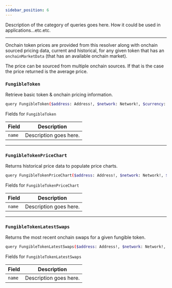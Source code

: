 ```yaml
---
sidebar_position: 6
---
```


Description of the category of queries goes here. How it could be used in applications...etc.etc.

---

Onchain token prices are provided from this resolver along with onchain sourced pricing data, current and historical, for any given token that has an `onchainMarketData` (that has an available onchain market).

The price can be sourced from multiple onchain sources. If that is the case the price returned is the average price.

### `FungibleToken`
Retrieve basic token & onchain pricing information.

```sh
query FungibleToken($address: Address!, $network: Network!, $currency: Currency)
```

Fields for `FungibleToken`

| Field      | Description |
| ----------- | ----------- |
| `name`      | Description goes here.       |


---
### `FungibleTokenPriceChart`
 Returns historical price data to populate price charts.


```sh
query FungibleTokenPriceChart($address: Address!, $network: Network!, $currency: Currency!, $timeFrame: TimeFrame!)
```

Fields for `FungibleTokenPriceChart`

| Field      | Description |
| ----------- | ----------- |
| `name`      | Description goes here.       |
---

### `FungibleTokenLatestSwaps`
Returns the most recent onchain swaps for a given fungible token.


```sh
query FungibleTokenLatestSwaps($address: Address!, $network: Network!, $currency: Currency!, $first: Int)
```

Fields for `FungibleTokenLatestSwaps`

| Field      | Description |
| ----------- | ----------- |
| `name`      | Description goes here.       |